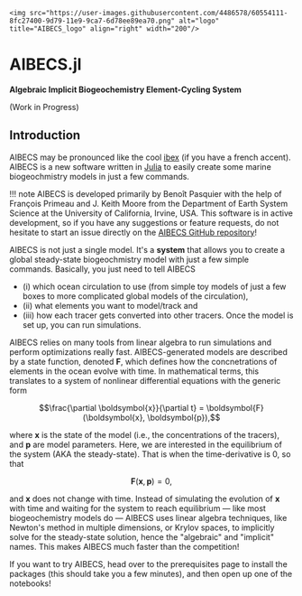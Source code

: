 ```@raw html
<img src="https://user-images.githubusercontent.com/4486578/60554111-8fc27400-9d79-11e9-9ca7-6d78ee89ea70.png" alt="logo" title="AIBECS_logo" align="right" width="200"/>
```

# AIBECS.jl

**Algebraic Implicit Biogeochemistry Element-Cycling System**

(Work in Progress)

## Introduction

AIBECS may be pronounced like the cool [ibex](https://en.wikipedia.org/wiki/Ibex) (if you have a french accent).
AIBECS is a new software written in [Julia](https://julialang.org) to easily create some marine biogeochmistry models in just a few commands.

!!! note
    AIBECS is developed primarily by Benoît Pasquier with the help of François Primeau and J. Keith Moore from the Department of Earth System Science at the University of California, Irvine, USA.
    This software is in active development, so if you have any suggestions or feature requests, do not hesitate to start an issue directly on the [AIBECS GitHub repository](https://github.com/briochemc/AIBECS.jl)!

AIBECS is not just a single model.
It's a **system** that allows you to create a global steady-state biogeochmistry model with just a few simple commands.
Basically, you just need to tell AIBECS
- (i) which ocean circulation to use (from simple toy models of just a few boxes to more complicated global models of the circulation),
- (ii) what elements you want to model/track and 
- (iii) how each tracer gets converted into other tracers.
Once the model is set up, you can run simulations.

AIBECS relies on many tools from linear algebra to run simulations and perform optimizations really fast.
AIBECS-generated models are described by a state function, denoted $\boldsymbol{F}$, which defines how the concnetrations of elements in the ocean evolve with time.
In mathematical terms, this translates to a system of nonlinear differential equations with the generic form 

$$\frac{\partial \boldsymbol{x}}{\partial t} = \boldsymbol{F}(\boldsymbol{x}, \boldsymbol{p}),$$

where $\boldsymbol{x}$ is the state of the model (i.e., the concentrations of the tracers), and $\boldsymbol{p}$ are model parameters.
Here, we are interested in the equilibrium of the system (AKA the steady-state).
That is when the time-derivative is $0$, so that

$$\boldsymbol{F}(\boldsymbol{x}, \boldsymbol{p}) = 0,$$

and $\boldsymbol{x}$ does not change with time.
Instead of simulating the evolution of $\boldsymbol{x}$ with time and waiting for the system to reach equilibrium — like most biogeochemistry models do — AIBECS uses linear algebra techniques, like Newton's method in multiple dimensions, or Krylov spaces, to implicitly solve for the steady-state solution, hence the "algebraic" and "implicit" names.
This makes AIBECS much faster than the competition!

If you want to try AIBECS, head over to the prerequisites page to install the packages (this should take you a few minutes), and then open up one of the notebooks!
